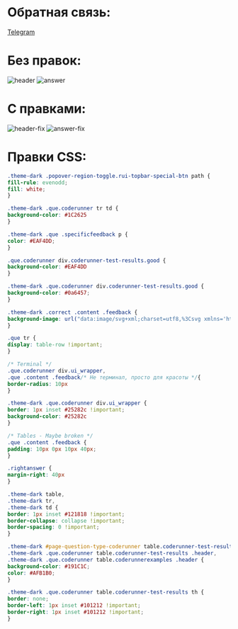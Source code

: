 # Обратная связь:
[Telegram](dp0sk.t.me)

# Без правок:

![header](https://github.com/user-attachments/assets/85cee0ba-9a58-4200-9c22-5e99118e4979)
![answer](https://github.com/user-attachments/assets/4dc96c20-01ba-4f9d-a9b1-3ab02926704e)


# С правками:

![header-fix](https://github.com/user-attachments/assets/9c3aff49-c288-438d-b473-f6f857c36fb3)
![answer-fix](https://github.com/user-attachments/assets/670e4f86-1b6a-4fdb-bcc1-af9c5329c2e7)

# Правки CSS:
```css
.theme-dark .popover-region-toggle.rui-topbar-special-btn path {
fill-rule: evenodd;
fill: white;
}

.theme-dark .que.coderunner tr td {
background-color: #1C2625
}

.theme-dark .que .specificfeedback p {
color: #EAF4DD;
}

.que.coderunner div.coderunner-test-results.good {
background-color: #EAF4DD
}

.theme-dark .que.coderunner div.coderunner-test-results.good {
background-color: #0a6457;
}

.theme-dark .correct .content .feedback {
background-image: url("data:image/svg+xml;charset=utf8,%3Csvg xmlns='http://www.w3.org/2000/svg' width='24' height='24' fill='none' viewBox='0 0 24 24'%3E%3Cpath stroke='%23EAF4DD' stroke-linecap='round' stroke-linejoin='round' stroke-width='1.5' d='M8.75 4.75H15.25C17.4591 4.75 19.25 6.54086 19.25 8.75V15.25C19.25 17.4591 17.4591 19.25 15.25 19.25H8.75C6.54086 19.25 4.75 17.4591 4.75 15.25V8.75C4.75 6.54086 6.54086 4.75 8.75 4.75Z'/%3E%3Cpath stroke='%23EAF4DD' stroke-linecap='round' stroke-linejoin='round' stroke-width='1.5' d='M7.75 12.75C7.75 12.75 9 15.25 12 15.25C15 15.25 16.25 12.75 16.25 12.75'/%3E%3Ccircle cx='14' cy='10' r='1' fill='%23EAF4DD'/%3E%3Ccircle cx='10' cy='10' r='1' fill='%23EAF4DD'/%3E%3C/svg%3E");
}

.que tr {
display: table-row !important;
}

/* Terminal */
.que.coderunner div.ui_wrapper,
.que .content .feedback/* Не терминал, просто для красоты */{
border-radius: 10px
}

.theme-dark .que.coderunner div.ui_wrapper {
border: 1px inset #25282c !important;
background-color: #25282c
}

/* Tables - Maybe broken */
.que .content .feedback {
padding: 10px 0px 10px 40px;
}

.rightanswer {
margin-right: 40px
}

.theme-dark table,
.theme-dark tr,
.theme-dark td {
border: 1px inset #121818 !important;
border-collapse: collapse !important;
border-spacing: 0 !important;
}

.theme-dark #page-question-type-coderunner table.coderunner-test-results .header,
.theme-dark .que.coderunner table.coderunner-test-results .header,
.theme-dark .que.coderunner table.coderunnerexamples .header {
background-color: #191C1C;
color: #AFB1B0;
}

.theme-dark .que.coderunner table.coderunner-test-results th {
border: none;
border-left: 1px inset #101212 !important;
border-right: 1px inset #101212 !important;
}
```
